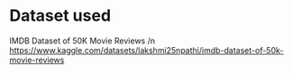 # Dataset used
IMDB Dataset of 50K Movie Reviews /n
https://www.kaggle.com/datasets/lakshmi25npathi/imdb-dataset-of-50k-movie-reviews
